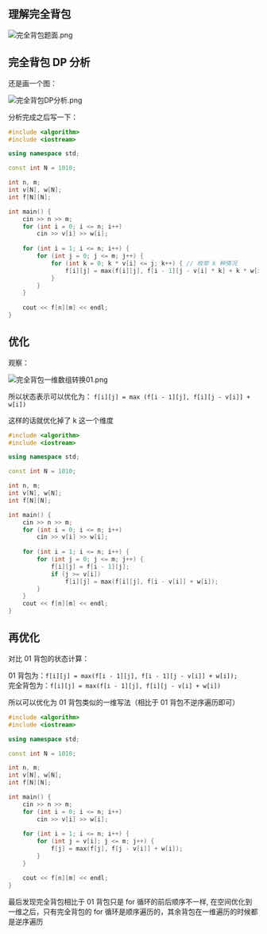 ## 理解完全背包

![完全背包题面.png](https://cdn.acwing.com/media/article/image/2021/08/11/101476_25f3a473fa-完全背包题面.png) 

## 完全背包 DP 分析

还是画一个图：

![完全背包DP分析.png](https://cdn.acwing.com/media/article/image/2021/08/11/101476_e43fbe84fa-完全背包DP分析.png) 

分析完成之后写一下：

``` cpp
#include <algorithm>
#include <iostream>

using namespace std;

const int N = 1010;

int n, m;
int v[N], w[N];
int f[N][N];

int main() {
    cin >> n >> m;
    for (int i = 0; i <= n; i++)
        cin >> v[i] >> w[i];
    
    for (int i = 1; i <= n; i++) {
        for (int j = 0; j <= m; j++) {
            for (int k = 0; k * v[i] <= j; k++) { // 枚举 k 种情况
                f[i][j] = max(f[i][j], f[i - 1][j - v[i] * k] + k * w[i]);
            }
        }
    }
    
    cout << f[n][m] << endl;
}
```

## 优化

观察：

![完全背包一维数组转换01.png](https://cdn.acwing.com/media/article/image/2021/08/11/101476_84209426fa-完全背包一维数组转换01.png) 

所以状态表示可以优化为： `f[i][j] = max (f[i - 1][j], f[i][j - v[i]] + w[i])`  

这样的话就优化掉了 k 这一个维度

``` cpp
#include <algorithm>
#include <iostream>

using namespace std;

const int N = 1010;

int n, m;
int v[N], w[N];
int f[N][N];

int main() {
    cin >> n >> m;
    for (int i = 0; i <= n; i++)
        cin >> v[i] >> w[i];
    
    for (int i = 1; i <= n; i++) {
        for (int j = 0; j <= m; j++) {
            f[i][j] = f[i - 1][j];
            if (j >= v[i]) 
                f[i][j] = max(f[i][j], f[i - v[i]] + w[i]);
        }
    }
    cout << f[n][m] << endl;
}
```

## 再优化

对比 01 背包的状态计算：

01 背包为：`f[i][j] = max(f[i - 1][j], f[i - 1][j - v[i]] + w[i]);`    
完全背包为：`f[i][j] = max(f[i - 1][j], f[i][j - v[i] + w[i])`

所以可以优化为 01 背包类似的一维写法（相比于 01 背包不逆序遍历即可）


``` cpp
#include <algorithm>
#include <iostream>

using namespace std;

const int N = 1010;

int n, m;
int v[N], w[N];
int f[N][N];

int main() {
    cin >> n >> m;
    for (int i = 0; i <= n; i++)
        cin >> v[i] >> w[i];
    
    for (int i = 1; i <= n; i++) {
        for (int j = v[i]; j <= m; j++) {
            f[j] = max(f[j], f[j - v[i]] + w[i]);
        }
    }

    cout << f[n][m] << endl;
}
```

最后发现完全背包相比于 01 背包只是 for 循环的前后顺序不一样, 在空间优化到一维之后，只有完全背包的 for 循环是顺序遍历的，其余背包在一维遍历的时候都是逆序遍历